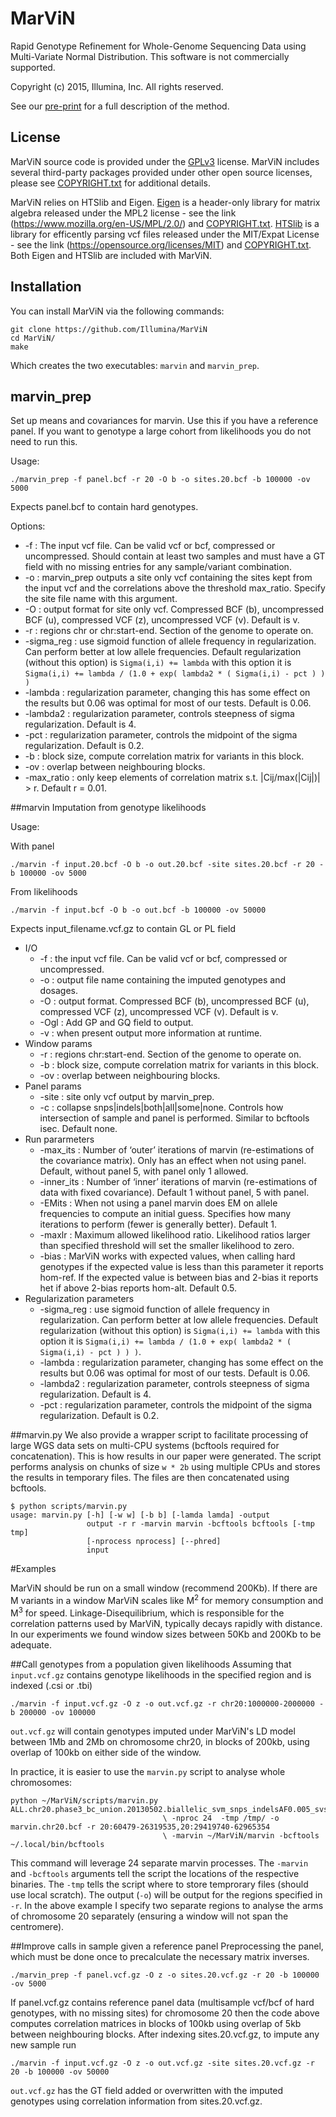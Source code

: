 # MarViN
Rapid Genotype Refinement for Whole-Genome Sequencing Data using Multi-Variate Normal Distribution. This software is not commercially supported.

Copyright (c) 2015, Illumina, Inc. All rights reserved.

See our [pre-print](http://biorxiv.org/content/biorxiv/early/2015/11/12/031484.full.pdf) for a full description of the method.

## License
MarViN source code is provided under the [GPLv3](https://git.illumina.com/rarthur/MarViN/blob/master/LICENSE.txt) license. MarViN includes several third-party packages provided under other open source licenses, please see [COPYRIGHT.txt](https://git.illumina.com/rarthur/MarViN/blob/master/COPYRIGHT.txt) for additional details.

MarViN relies on HTSlib and Eigen. [Eigen](http://eigen.tuxfamily.org/index.php?title=Main_Page) is a header-only library for matrix algebra released under the MPL2 license - see the link (https://www.mozilla.org/en-US/MPL/2.0/) and [COPYRIGHT.txt](https://git.illumina.com/rarthur/MarViN/blob/master/COPYRIGHT.txt). [HTSlib](http://www.htslib.org/) is a library for efficently parsing vcf files released under the MIT/Expat License - see the link (https://opensource.org/licenses/MIT) and [COPYRIGHT.txt](https://git.illumina.com/rarthur/MarViN/blob/master/COPYRIGHT.txt).
Both Eigen and HTSlib are included with MarViN.

## Installation
You can install MarViN via the following commands:

```
git clone https://github.com/Illumina/MarViN
cd MarViN/
make
```
Which creates the two executables: `marvin` and `marvin_prep`.

## marvin_prep
Set up means and covariances for marvin. Use this if you have a reference panel. If you want to genotype a large cohort from likelihoods you do not need to run this.

Usage:

```./marvin_prep -f panel.bcf -r 20 -O b -o sites.20.bcf -b 100000 -ov 5000 ```

Expects panel.bcf to contain hard genotypes. 

Options:

* -f : The input vcf file. Can be valid vcf or bcf, compressed or uncompressed. Should contain at least two samples and must have a GT field with no missing entries for any sample/variant combination.
* -o : marvin\_prep outputs a site only vcf containing the sites kept from the input vcf and the correlations above the threshold max_ratio. Specify the site file name with this argument.
* -O : output format for site only vcf. Compressed BCF (b), uncompressed BCF (u), compressed VCF (z), uncompressed VCF (v). Default is v.
* -r : regions chr or chr:start-end. Section of the genome to operate on. 
* -sigma_reg : use sigmoid function of allele frequency in regularization. Can perform better at low allele frequencies. Default regularization (without this option) is `Sigma(i,i) += lambda` with this option it is `Sigma(i,i) += lambda / (1.0 + exp( lambda2 * ( Sigma(i,i) - pct ) ) )`
* -lambda : regularization parameter, changing this has some effect on the results but 0.06 was optimal for most of our tests. Default is 0.06.
* -lambda2 : regularization parameter, controls steepness of sigma regularization. Default is 4.
* -pct : regularization parameter, controls the midpoint of the sigma regularization. Default is 0.2.
* -b : block size, compute correlation matrix for variants in this block. 
* -ov : overlap between neighbouring blocks. 
* -max_ratio : only keep elements of correlation matrix s.t. |Cij/max(|Cij|)| > r. Default r = 0.01.

##marvin
Imputation from genotype likelihoods

Usage:

With panel

```./marvin -f input.20.bcf -O b -o out.20.bcf -site sites.20.bcf -r 20 -b 100000 -ov 5000```

From likelihoods

```./marvin -f input.bcf -O b -o out.bcf -b 100000 -ov 50000```

Expects input_filename.vcf.gz to contain GL or PL field
* I/O
  * -f : the input vcf file. Can be valid vcf or bcf, compressed or uncompressed. 
  * -o : output file name containing the imputed genotypes and dosages.
  * -O : output format. Compressed BCF (b), uncompressed BCF (u), compressed VCF (z), uncompressed VCF (v). Default is v.
  * -Ogl : Add GP and GQ field to output.
  * -v : when present output more information at runtime.
* Window params
  * -r : regions chr:start-end. Section of the genome to operate on.
  * -b : block size, compute correlation matrix for variants in this block. 
  * -ov : overlap between neighbouring blocks. 
* Panel params
  * -site : site only vcf output by marvin_prep.
  * -c : collapse snps|indels|both|all|some|none. Controls how intersection of sample and panel is performed. Similar to bcftools isec. Default none.
* Run pararmeters
  * -max_its : Number of ‘outer’ iterations of marvin (re-estimations of the covariance matrix). Only has an effect when not using panel. Default, without panel 5, with panel only 1 allowed.
  * -inner_its : Number of ‘inner’ iterations of marvin (re-estimations of data with fixed covariance). Default 1 without panel, 5 with panel.
  * -EMits : When not using a panel marvin does EM on allele frequencies to compute an initial guess. Specifies how many iterations to perform (fewer is generally better). Default 1.
  * -maxlr : Maximum allowed likelihood ratio. Likelihood ratios larger than specified threshold will set the smaller likelihood to zero.
  * -bias : MarViN works with expected values, when calling hard genotypes if the expected value is less than this parameter it reports hom-ref. If the expected value is between bias and 2-bias it reports het if above 2-bias reports hom-alt. Default 0.5.
* Regularization parameters
  * -sigma_reg : use sigmoid function of allele frequency in regularization. Can perform better at low allele frequencies. Default regularization (without this option) is `Sigma(i,i) += lambda` with this option it is `Sigma(i,i) += lambda / (1.0 + exp( lambda2 * ( Sigma(i,i) - pct ) ) )`.
  * -lambda : regularization parameter, changing has some effect on the results but 0.06 was optimal for most of our tests. Default is 0.06.
  * -lambda2 : regularization parameter, controls steepness of sigma regularization. Default is 4.
  * -pct : regularization parameter, controls the midpoint of the sigma regularization. Default is 0.2.

##marvin.py
We also provide a wrapper script  to facilitate processing of large WGS data sets on multi-CPU systems (bcftools required for concatenation). This is how results in our paper were generated. The script performs analysis on chunks of size `w * 2b` using multiple CPUs and stores the results in temporary files. The files are then concatenated using bcftools.

```
$ python scripts/marvin.py
usage: marvin.py [-h] [-w w] [-b b] [-lamda lamda] -output
                 output -r r -marvin marvin -bcftools bcftools [-tmp tmp]
                 [-nprocess nprocess] [--phred]
                 input
```

#Examples

MarViN should be run on a small window (recommend 200Kb). If there are M variants in a window MarViN scales like M<sup>2</sup> for memory consumption and M<sup>3</sup> for speed. Linkage-Disequilibrium, which is responsible for the correlation patterns used by MarViN, typically decays rapidly with distance. In our experiments we found window sizes between 50Kb and 200Kb to be adequate.

##Call genotypes from a population given likelihoods
Assuming that `input.vcf.gz` contains genotype likelihoods in the specified region and is indexed (.csi or .tbi)
```
./marvin -f input.vcf.gz -O z -o out.vcf.gz -r chr20:1000000-2000000 -b 200000 -ov 100000
```
`out.vcf.gz` will contain genotypes imputed under MarViN's LD model between 1Mb and 2Mb on chromosome chr20, in blocks of 200kb, using overlap of 100kb on either side of the window.

In practice, it is easier to use the `marvin.py` script to analyse whole chromosomes:
```
python ~/MarViN/scripts/marvin.py ALL.chr20.phase3_bc_union.20130502.biallelic_svm_snps_indelsAF0.005_svs.gl.reheader.mac1.snps.bcf
                                  \ -nproc 24  -tmp /tmp/ -o marvin.chr20.bcf -r 20:60479-26319535,20:29419740-62965354 
                                  \ -marvin ~/MarViN/marvin -bcftools ~/.local/bin/bcftools
```
This command will leverage 24 separate marvin processes. The `-marvin` and `-bcftools` arguments tell the script the locations of the respective binaries. The `-tmp` tells the script where to store temprorary files (should use local scratch). The output (`-o`) will be output for the regions specified in `-r`. In the above example I specify two separate regions to analyse the arms of chromosome 20 separately (ensuring a window will not span the centromere).


##Improve calls in sample given a reference panel
Preprocessing the panel, which must be done once to precalculate the necessary matrix inverses.
```
./marvin_prep -f panel.vcf.gz -O z -o sites.20.vcf.gz -r 20 -b 100000 -ov 5000
```
If panel.vcf.gz contains reference panel data (multisample vcf/bcf of hard genotypes, with no missing sites) for chromosome 20 then the code above computes correlation matrices in blocks of 100kb using overlap of 5kb between neighbouring blocks.
After indexing sites.20.vcf.gz, to impute any new sample run

```
./marvin -f input.vcf.gz -O z -o out.vcf.gz -site sites.20.vcf.gz -r 20 -b 100000 -ov 50000
```
`out.vcf.gz` has the GT field added or overwritten with the imputed genotypes using correlation information from sites.20.vcf.gz.


